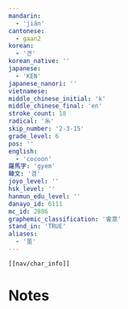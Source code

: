 ```yaml
---
mandarin:
  - 'jiǎn'
cantonese:
  - gaan2
korean:
  - '견'
korean_native: ''
japanese:
  - 'KEN'
japanese_nanori: ''
vietnamese:
middle_chinese_initial: 'k'
middle_chinese_final: 'en'
stroke_count: 18
radical: '糸'
skip_number: '2-3-15'
grade_level: 6
pos: ''
english:
  - 'cocoon'
羅馬字: 'gyem'
韓文: '겸'
joyo_level: ''
hsk_level: ''
hanmun_edu_level: ''
danayo_id: 6111
mc_id: 2886
graphemic_classification: '會意'
stand_in: 'TRUE'
aliases:
  - '茧'
---
```

```meta-bind-embed
[[nav/char_info]]
```

# Notes

